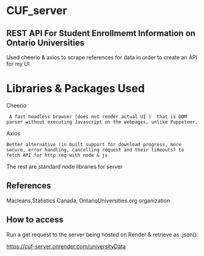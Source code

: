 # CUF_server 

## REST API For Student Enrollmemt Information on Ontario Universities
Used cheerio & axios to scrape references for data in order to create
an API for my UI

# Libraries & Packages Used

Cheerio
```
 A fast headless browser (does not render actual UI )  that is DOM parser without executing Javascript on the webpages, unlike Puppeteer.
```

Axios
```
Better alternative (in built support for download progress, more secure, error handling, cancelling request and their timeouts) to fetch API for http req with node & js
```

The rest are standard node libraries for server

## References
Macleans,Statistics Canada, OntarioUniversities.org organization

## How to access
Run a get request to the server being hosted on Render & retrieve as .json():

https://cuf-server.onrender.com/universityData



